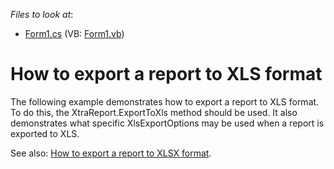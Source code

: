 <!-- default file list -->
*Files to look at*:

* [Form1.cs](./CS/Form1.cs) (VB: [Form1.vb](./VB/Form1.vb))
<!-- default file list end -->
# How to export a report to XLS format


<p>The following example demonstrates how to export a report to XLS format. To do this, the XtraReport.ExportToXls method should be used. It also demonstrates what specific XlsExportOptions may be used when a report is exported to XLS.</p><p>See also: <a href="https://www.devexpress.com/Support/Center/p/E1539">How to export a report to XLSX format</a>.</p>

<br/>


